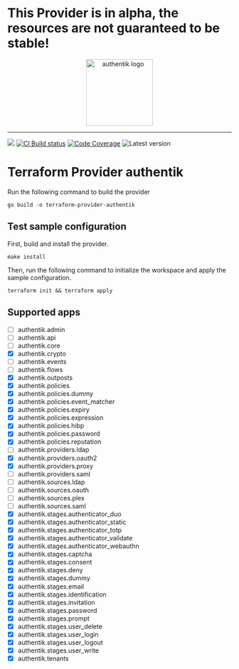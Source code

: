 # This Provider is in alpha, the resources are not guaranteed to be stable!

<p align="center">
    <img src="https://goauthentik.io/img/icon_top_brand_colour.svg" height="150" alt="authentik logo">
</p>

---

[![](https://img.shields.io/discord/809154715984199690?label=Discord&style=for-the-badge)](https://discord.gg/jg33eMhnj6)
[![CI Build status](https://img.shields.io/github/checks-status/beryju/terraform-provider-authentik/master?style=for-the-badge)](https://github.com/BeryJu/terraform-provider-authentik/actions)
[![Code Coverage](https://img.shields.io/codecov/c/gh/beryju/terraform-provider-authentik?style=for-the-badge)](https://codecov.io/gh/BeryJu/terraform-provider-authentik)
![Latest version](https://img.shields.io/github/v/tag/beryju/terraform-provider-authentik?style=for-the-badge)


# Terraform Provider authentik

Run the following command to build the provider

```shell
go build -o terraform-provider-authentik
```

## Test sample configuration

First, build and install the provider.

```shell
make install
```

Then, run the following command to initialize the workspace and apply the sample configuration.

```shell
terraform init && terraform apply
```

## Supported apps

- [ ] authentik.admin
- [ ] authentik.api
- [ ] authentik.core
- [x] authentik.crypto
- [ ] authentik.events
- [ ] authentik.flows
- [x] authentik.outposts
- [x] authentik.policies
- [x] authentik.policies.dummy
- [x] authentik.policies.event_matcher
- [x] authentik.policies.expiry
- [x] authentik.policies.expression
- [x] authentik.policies.hibp
- [x] authentik.policies.password
- [x] authentik.policies.reputation
- [ ] authentik.providers.ldap
- [x] authentik.providers.oauth2
- [x] authentik.providers.proxy
- [ ] authentik.providers.saml
- [ ] authentik.sources.ldap
- [ ] authentik.sources.oauth
- [ ] authentik.sources.plex
- [ ] authentik.sources.saml
- [x] authentik.stages.authenticator_duo
- [x] authentik.stages.authenticator_static
- [x] authentik.stages.authenticator_totp
- [x] authentik.stages.authenticator_validate
- [x] authentik.stages.authenticator_webauthn
- [x] authentik.stages.captcha
- [x] authentik.stages.consent
- [x] authentik.stages.deny
- [x] authentik.stages.dummy
- [x] authentik.stages.email
- [x] authentik.stages.identification
- [x] authentik.stages.invitation
- [x] authentik.stages.password
- [x] authentik.stages.prompt
- [x] authentik.stages.user_delete
- [x] authentik.stages.user_login
- [x] authentik.stages.user_logout
- [x] authentik.stages.user_write
- [x] authentik.tenants
